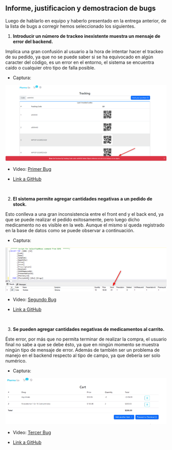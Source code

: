 ## Informe, justificacion y demostracion de bugs

Luego de hablarlo en equipo y haberlo presentado en la entrega anterior, de la lista de bugs a corregir hemos seleccionado los siguientes.

1. **Introducir un número de trackeo inexistente muestra un mensaje de error del backend.**

Implica una gran confusión al usuario a la hora de intentar hacer el trackeo de su pedido, ya que no se puede saber si se ha equivocado en algún caracter del código, es un error en el entorno, el sistema se encuentra caído o cualquier otro tipo de falla posible.
- Captura: 

![PrimerBugImagen](../../imagenes/Primer%20Bug.png)

- Video: [Primer Bug](https://cloud.degoo.com/share/dyEX6W36B_4mJy8sBvFbhg)

- [Link a GitHub](https://github.com/IngSoft-ISA2-2023-2/obligatorio-orlinski-fraga-irazoqui/issues/27)

<br/>

2. **El sistema permite agregar cantidades negativas a un pedido de stock.**

Esto conlleva a una gran inconsistencia entre el front end y el back end, ya que se puede realizar el pedido exitosamente, pero luego dicho medicamento no es visible en la web.
Aunque el mismo sí queda registrado en la base de datos como se puede observar a continuación. 
- Captura:

![SegundoBugImagen](../../imagenes/Segundo%20Bug.png)

- Video: [Segundo Bug](https://youtu.be/nk8O95cVvWU)

- [Link a GitHub](https://github.com/IngSoft-ISA2-2023-2/obligatorio-orlinski-fraga-irazoqui/issues/12)

<br/>

3. **Se pueden agregar cantidades negativas de medicamentos al carrito.**

Éste error, por más que no permita terminar de realizar la compra, el usuario final no sabe a que se debe ésto, ya que en ningún momento se muestra ningún tipo de mensaje de error.
Además de también ser un problema de manejo en el backend respecto al tipo de campo, ya que debería ser solo numérico. 

- Captura: 

![TercerBugImagen](../../imagenes/Tercer%20Bug.png)

- Video: [Tercer Bug](https://youtu.be/tYGSl46HxL8)

- [Link a GitHub](https://github.com/IngSoft-ISA2-2023-2/obligatorio-orlinski-fraga-irazoqui/issues/18)


